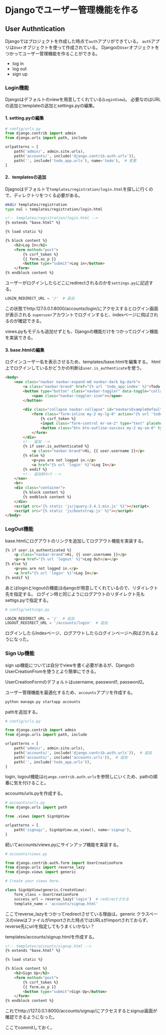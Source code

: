 # Djangoでユーザー管理機能を作る

## User Authntication

Djangoではプロジェクトを作成した時点で`auth`アプリができている。
`auth`アプリは`User`オブジェクトを使って作成されている。
Djangoの`User`オブジェクトをつかってユーザー管理機能を作ることができる。

- log in
- log out
- sign up

### Login機能

Djangoはデフォルトのviewを用意してくれている(`LoginView`)。
必要なのはURLの追加とtemplateの追加とsettings.pyの編集。

#### 1. setting.pyの編集

```python
# config/urls.py
from django.contrib import admin
from django.urls import path, include

urlpatterns = [
    path('admin/', admin.site.urls),
    path('accounts/', include('django.contrib.auth.urls')),
    path('', include('todo_app.urls'), name='todo'),  # 変更
]
```

#### 2．templatesの追加

Djagnoはデフォルトで`templates/registration/login.html`を探しに行くので、ディレクトリをつくる必要がある。

```sh
mkdir templates/registration
type nul > templates/registration/login.html
```

```html
<!-- templates/registration/login.html -->
{% extends "base.html" %}

{% load static %}

{% block content %}
    <h2>Log In</h2>
    <form method="post">
        {% csrf_token %}
        {{ form.as_p }}
        <button type="submit">Log in</button>
    </form>
{% endblock content %}
```

ユーザーがログインしたらどこにredirectされるのかを`settings.py`に記述する。

```python
LOGIN_REDIRECT_URL = '/'  # 追加
```

この状態でhttp:127.0.0.1:8000/accounts/login/にアクセスするとログイン画面が表示される
`superuser`アカウントでログインすると、indexページに飛ばされるのが確認できる。

views.pyもモデルも追加せずとも、Djangoの機能だけをつかってログイン機能を実装できる。

#### 3. base.htmlの編集

ログインユーザー名を表示させるため、templates/base.htmlを編集する。
html上でログインしているかどうかの判断は`user.is_authenticate`を使う。

```html
<body>
    <nav class="navbar navbar-expand-md navbar-dark bg-dark">
        <a class="navbar-brand" href="{% url 'todo_app:index' %}">Todo APP</a>
        <button type="button" class="navbar-toggler" data-toggle="collapse" data-target="#Navber" aria-controls="Navber" aria-expanded="false" aria-label="ナビゲーションの切替">
            <span class="navbar-toggler-icon"></span>
        </button>
            
        <div class="collapse navbar-collapse" id="navbarsExampleDefault">
            <form class="form-inline my-2 my-lg-0" action="{% url 'todo_app:add' %}" method="POST">
                {% csrf_token %}
                <input class="form-control mr-sm-2" type="text" placeholder="New Item" aria-label="ADD" name='item'>
                <button class="btn btn-outline-success my-2 my-sm-0" type="submit">Add</button>
            </form>
        </div>
        <!-- 追加 -->
        {% if user.is_authenticated %}
            <p class="navbar-brand">Hi, {{ user.username }}</p>
        {% else %}
            <p>you are not logged in.</p>
            <a href="{% url 'login' %}">Log In</a>
        {% endif %}
        <!-- 追加終わり -->
    </nav>
    <br>
    <div class="container">
        {% block content %}
        {% endblock content %}
    </div>
    <script src="{% static 'js/jquery-3.4.1.min.js' %}"></script>
    <script src="{% static 'js/bootstrap.js' %}"></script>
</body>
```

### LogOut機能

base.htmlにログアウトのリンクを追加してログアウト機能を実装する。

```html
{% if user.is_authenticated %}
    <p class="navbar-brand">Hi, {{ user.username }}</p>
    <p><a href="{% url 'logout' %}">Log Out</a></p>
{% else %}
    <p>you are not logged in.</p>
    <a href="{% url 'login' %}">Log In</a>
{% endif %}
```

あとはloginとlogoutの機能はdjangoが用意してくれているので、リダイレクト先を指定する。
ログイン時と同じようにログアウトのリダイレクト先もsettigs.pyで指定する。

```python
# config/settings.py

LOGIN_REDIRECT_URL = '/'  # 追加
LOGOUT_REDIRECT_URL = '/accounts/login'  # 追加
```

ログインしたらIndexページ、ログアウトしたらログインページへ飛ばされるようになった。

### Sign Up機能

sign up機能については自分でviewを書く必要があるが、DjangoのUserCreationFromを使うとより簡単にできる。

UserCreationFormのデフォルトはusername, password1, password2。

ユーザー管理機能を最適化するため、`accounts`アプリを作成する。

```sh
python manage.py startapp accounts
```

pathを追加する。

```python
# config/urls.py

from django.contrib import admin
from django.urls import path, include

urlpatterns = [
    path('admin/', admin.site.urls),
    path('accounts/', include('django.contrib.auth.urls')),  # 追加
    path('accounts/', include('accounts.urls')),  # 追加
    path('', include('todo_app.urls')),
]
```

login, logout機能は`django.contrib.auth.urls`を参照しにいくため、pathの順番に気を付けること。

accounts/urls.pyを作成する。

```python
# accounts/urls.py
from django.urls import path

from .views import SignUpView

urlpatterns = [
    path('signup/', SignUpView.as_view(), name='signup'),
]
```

続いてaccounts/views.pyにサインアップ機能を実装する。

```python
# accounts/views.py

from django.contrib.auth.form import UserCreationForm
from django.urls import reverse_lazy
from django.views import generic

# Create your views here.

class SignUpView(generic.CreateView):
    form_class = UserCreationForm
    success_url = reverse_lazy('login')  # redirectさせる
    template_name = 'accounts/signup.html'
```

ここでreverse_lazyをつかってredirectさせている理由は。generic クラスベースのviewはファイルがimportされた時点ではURLsがimportされておらず、reverse先にurlを指定してもうまくいかない？

templates/accounts/signup.htmlを作成する。

```html
<!-- templates/accounts/signup.html -->
{% extends "base.html" %}

{% load static %}

{% block content %}
    <h2>Sign Up</h2>
    <form method="post">
        {% csrf_token %}
        {{ form.as_p }}
        <button type="submit">Sign Up</button>
    </form>
{% endblock content %}
```

これでhttp://127.0.0.1:8000/accounts/signup/にアクセスするとsignup画面が確認できるようになった。

ここでcommitしておく。

